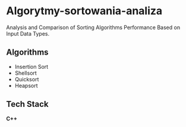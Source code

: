 # Algorytmy-sortowania-analiza

Analysis and Comparison of Sorting Algorithms Performance Based on Input Data Types.


## Algorithms

- Insertion Sort
- Shellsort
- Quicksort
- Heapsort



## Tech Stack

**C++**


